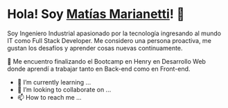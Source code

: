 # Hola! Soy [Matías Marianetti](https://www.linkedin.com/in/matias-marianetti/)! 👋
Soy Ingeniero Industrial apasionado por la tecnología ingresando al mundo IT como Full Stack Developer.
Me considero una persona proactiva, me gustan los desafíos y aprender cosas nuevas continuamente.

 👀 Me encuentro finalizando el Bootcamp en Henry en Desarrollo Web donde aprendí a trabajar tanto en Back-end como en Front-end.
 
 
- 🌱 I’m currently learning ...
- 💞️ I’m looking to collaborate on ...
- 📫 How to reach me ...

<!---
marianettimatias/marianettimatias is a ✨ special ✨ repository because its `README.md` (this file) appears on your GitHub profile.
You can click the Preview link to take a look at your changes.
--->
